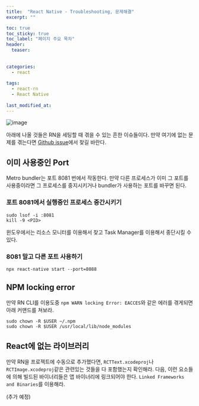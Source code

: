 ```yaml
---
title:  "React Native - Troubleshooting, 문제해결"
excerpt: ""

toc: true
toc_sticky: true
toc_label: "페이지 주요 목차"
header:
  teaser: 
  
  
categories:
  - react
  
tags:
  - react-rn
  - React Native
  
last_modified_at: 
---
```


![image](https://user-images.githubusercontent.com/41438361/90485901-2404bb80-e173-11ea-8aaf-141b0555134b.png)

아래에 나올 것들은 RN을 세팅할 때 겪을 수 있는 흔한 이슈들이다. 만약 여기에 없는 문제를 겪는다면 [Github issue](https://github.com/facebook/react-native/issues/)에서 찾길 바란다.

## 이미 사용중인 Port

Metro bundler는 포트 8081 번에서 작동한다. 만약 다른 프로세스가 이미 그 포트를 사용중이라면 그 프로세스를 중지시키거나 bundler가 사용하는 포트를 바꾸면 된다.

### 포트 8081에서 실행중인 프로세스 중간시키기

```
sudo lsof -i :8081
kill -9 <PID>
```

윈도우에서는 리소스 모니터를 이용해서 찾고 Task Manager를 이용해서 중단시킬 수 있다.

### 8081 말고 다른 포트 사용하기

```
npx react-native start --port=8088
```

## NPM locking error

만약 RN CLI를 이용도중 `npm WARN locking Error: EACCES`와 같은 에러를 겪게되면 아래 커맨드를 쳐보라.

```
sudo chown -R $USER ~/.npm
sudo chown -R $USER /usr/local/lib/node_modules
```

## React에 없는 라이브러리

만약 RN을 프로젝트에 수동으로 추가했다면, `RCTText.xcodeproj`나 `RCTImage.xcodeproj`같은 관련있는 것들을 다 포함했는지 확인해라.
다음, 이런 요소들에 의해 빌드된 바이너리들은 앱 바이너리에 링크되어야 한다. `Linked Frameworks and Binaries`를 이용해라.

(추가 예정)


